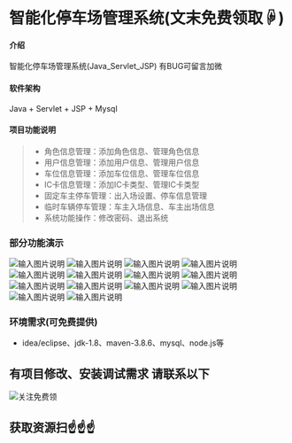 # 智能化停车场管理系统(文末免费领取☟)
> 
#### 介绍
智能化停车场管理系统(Java_Servlet_JSP)
有BUG可留言加微

#### 软件架构
Java + Servlet + JSP + Mysql


#### 项目功能说明

> + 角色信息管理：添加角色信息、管理角色信息
> + 用户信息管理：添加用户信息、管理用户信息
> + 车位信息管理：添加车位信息、管理车位信息
> + IC卡信息管理：添加IC卡类型、管理IC卡类型
> + 固定车主停车管理：出入场设置、停车信息管理
> + 临时车辆停车管理：车主入场信息、车主出场信息
> + 系统功能操作：修改密码、退出系统


### 部分功能演示
![输入图片说明](photo/1-1.png)
![输入图片说明](photo/1-2.png)
![输入图片说明](photo/1-3.png)
![输入图片说明](photo/1-4.png)
![输入图片说明](photo/1-5.png)
![输入图片说明](photo/1-6.png)
![输入图片说明](photo/1-7.png)
![输入图片说明](photo/1-8.png)
![输入图片说明](photo/1-9.png)
![输入图片说明](photo/1-10.png)
![输入图片说明](photo/1-11.png)
![输入图片说明](photo/1-12.png)
![输入图片说明](photo/1-13.png)
![输入图片说明](photo/1-14.png)


### 环境需求(可免费提供)
- idea/eclipse、jdk-1.8、maven-3.8.6、mysql、node.js等


## 有项目修改、安装调试需求 请联系以下
![关注免费领](联系.png)

## 获取资源扫☝☝☝


